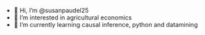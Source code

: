 - 👋 Hi, I’m @susanpaudel25
- 👀 I’m interested in agricultural economics
- 🌱 I’m currently learning causal inference, python and datamining

<!---
susanpaudel25/susanpaudel25 is a ✨ special ✨ repository because its `README.md` (this file) appears on your GitHub profile.
You can click the Preview link to take a look at your changes.
--->
